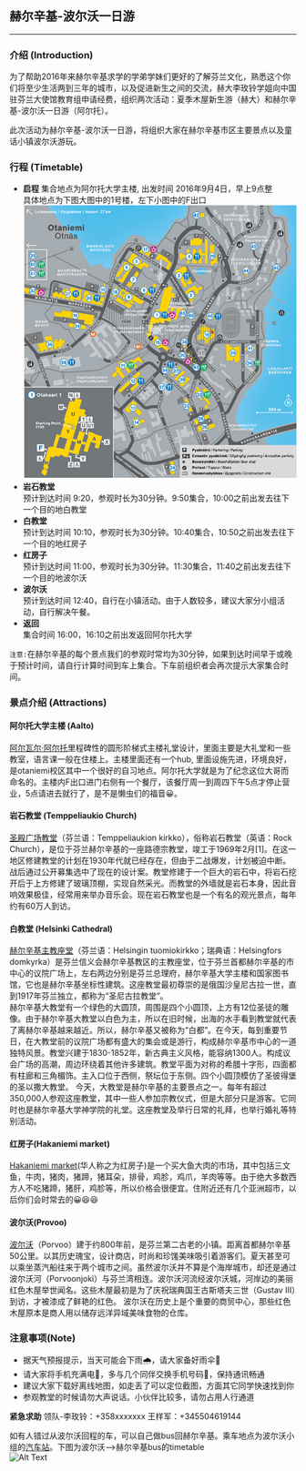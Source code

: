 ## 赫尔辛基-波尔沃一日游
---
### 介绍 (Introduction)
为了帮助2016年来赫尔辛基求学的学弟学妹们更好的了解芬兰文化，熟悉这个你们将至少生活两到三年的城市，以及促进新生之间的交流，赫大李玫铃学姐向中国驻芬兰大使馆教育组申请经费，组织两次活动：夏季木屋新生游（赫大）和赫尔辛基-波尔沃一日游（阿尔托）。

此次活动为赫尔辛基-波尔沃一日游，将组织大家在赫尔辛基市区主要景点以及童话小镇波尔沃游玩。

### 行程 (Timetable)

*   **启程**
  集合地点为阿尔托大学主楼, 出发时间 2016年9月4日，早上9点整  
  具体地点为下图大图中的1号楼，左下小图中的F出口
![Alt Text](images/capture_campus.jpeg)  
*   **岩石教堂**  
  预计到达时间 9:20，参观时长为30分钟。9:50集合，10:00之前出发去往下一个目的地白教堂
*   **白教堂**  
  预计到达时间 10:10，参观时长为30分钟。10:40集合，10:50之前出发去往下一个目的地红房子
*   **红房子**  
  预计到达时间 11:00，参观时长为30分钟。11:30集合，11:40之前出发去往下一个目的地波尔沃
*   **波尔沃**  
  预计到达时间 12:40，自行在小镇活动。由于人数较多，建议大家分小组活动，自行解决午餐。
*   **返回**  
  集合时间 16:00，16:10之前出发返回阿尔托大学

```注意:```在赫尔辛基的每个景点我们的参观时常均为30分钟，如果到达时间早于或晚于预计时间，请自行计算时间到车上集合。下车前组织者会再次提示大家集合时间。

### 景点介绍 (Attractions)
#### 阿尔托大学主楼 (Aalto)
  [阿尔瓦尔·阿尔托](https://zh.wikipedia.org/wiki/%E9%98%BF%E5%B0%94%E7%93%A6%E5%B0%94%C2%B7%E9%98%BF%E5%B0%94%E6%89%98)里程碑性的圆形阶梯式主楼礼堂设计，里面主要是大礼堂和一些教室，语言课一般在住楼上。主楼里面还有一个hub, 里面设施先进，环境良好，是otaniemi校区其中一个很好的自习地点。阿尔托大学就是为了纪念这位大哥而命名的。主楼内F出口进门右侧有一个餐厅，该餐厅周一到周四下午5点才停止营业，5点请进去就行了，是不是懒虫们的福音😀。  
#### 岩石教堂 (Temppeliaukio Church)
  [圣殿广场教堂](https://en.wikipedia.org/wiki/Temppeliaukio_Church)（芬兰语：Temppeliaukion kirkko），俗称岩石教堂（英语：Rock Church），是位于芬兰赫尔辛基的一座路德宗教堂，竣工于1969年2月[1]。在这一地区修建教堂的计划在1930年代就已经存在，但由于二战爆发，计划被迫中断。战后通过公开募集选中了现在的设计案。教堂修建于一个巨大的岩石中，将岩石挖开后于上方修建了玻璃顶棚，实现自然采光。而教堂的外墙就是岩石本身，因此音响效果极佳，经常用来举办音乐会。现在岩石教堂也是一个有名的观光景点，每年约有60万人到访。
#### 白教堂 (Helsinki Cathedral)
  [赫尔辛基主教座堂](https://en.wikipedia.org/wiki/Helsinki_Cathedral)（芬兰语：Helsingin tuomiokirkko；瑞典语：Helsingfors domkyrka）是芬兰信义会赫尔辛基教区的主教座堂，位于芬兰首都赫尔辛基的市中心的议院广场上，左右两边分别是芬兰总理府，赫尔辛基大学主楼和国家图书馆，它也是赫尔辛基坐标性建筑。这座教堂最初尊崇的是俄国沙皇尼古拉一世，直到1917年芬兰独立，都称为“圣尼古拉教堂”。  
  赫尔辛基大教堂有一个绿色的大圆顶，周围是四个小圆顶，上方有12位圣徒的雕像。由于赫尔辛基大教堂以白色为主，所以在旧时候，出海的水手看到教堂就代表了离赫尔辛基越来越近。所以，赫尔辛基又被称为“白都”。在今天，每到重要节日，在大教堂前的议院广场都有盛大的集会或是游行，构成赫尔辛基市中心的一道独特风景。教堂兴建于1830-1852年，新古典主义风格，能容纳1300人。构成议会广场的高潮，周边环绕着其他许多建筑。教堂平面为对称的希腊十字形，四面都有柱廊和三角楣饰。主入口位于西侧，祭坛位于东侧。四个小圆顶模仿了圣彼得堡的圣以撒大教堂。 今天，大教堂是赫尔辛基的主要景点之一。每年有超过350,000人参观这座教堂，其中一些人参加宗教仪式，但是大部分只是游客。它同时也是赫尔辛基大学神学院的礼堂。这座教堂及举行日常的礼拜，也举行婚礼等特别活动。
#### 红房子(Hakaniemi market)
  [Hakaniemi market](https://fi.wikipedia.org/wiki/Hakaniemen_kauppahalli)(华人称之为红房子)是一个买大鱼大肉的市场，其中包括三文鱼，牛肉，猪肉，猪蹄，猪耳朵，排骨，鸡胗，鸡爪，羊肉等等。由于绝大多数西方人不吃猪蹄，猪肝，鸡胗等，所以价格会很便宜。住附近还有几个亚洲超市，以后你们会时常去的😀😆😆
#### 波尔沃(Provoo)
  [波尔沃](http://www.visitfinland.com/zh/wen-zhang/xia_ri_zhi_cheng_bo_er_wo_porvoo/)（Porvoo）建于约800年前，是芬兰第二古老的小镇。距离首都赫尔辛基50公里。以其历史瑰宝，设计商店，时尚和珍馐美味吸引着游客们。夏天甚至可以乘坐蒸汽船往来于两个城市之间。虽然波尔沃并不算是个海岸城市，却还是通过波尔沃河（Porvoonjoki）与芬兰湾相连。波尔沃河流经波尔沃城，河岸边的美丽红色木屋举世闻名。这些木屋最初是为了庆祝瑞典国王古斯塔夫三世（Gustav III）到访，才被漆成了鲜艳的红色。 波尔沃在历史上是个重要的商贸中心，那些红色木屋原本是商人用以储存远洋异域美味食物的仓库。


### 注意事项(Note)
*   据天气预报提示，当天可能会下雨🌧，请大家备好雨伞🌂
*   请大家将手机充满电🔋，多与几个同伴交换手机号码📱，保持通讯畅通
*   建议大家下载好离线地图，如走丢了可以定位截图，方面其它同学快速找到你
*   参观教堂的时候请勿大声说话。小伙伴比较多，请勿占用人行通道

**紧急求助**
领队-李玫铃：+358xxxxxxx
王样军：+345504619144


如有人错过从波尔沃回程的车，可以自己做bus回赫尔辛基。乘车地点为波尔沃小组的[汽车站](https://www.google.fi/maps/place/Porvoo+linja-autoasema+laituri+4/@60.3926173,25.6583852,15.8z/data=!4m8!1m2!2m1!1s+Porvoo+bus+station!3m4!1s0x4691f42bdf9c6e31:0xecbe30521cd7285a!8m2!3d60.3931217!4d25.6643208?hl=en)。下图为波尔沃-->赫尔辛基bus的timetable  
![Alt Text](images/provoo-helsinki-timetable.png)  

